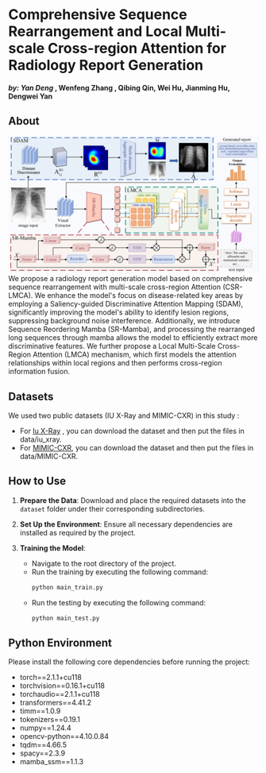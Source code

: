 # Comprehensive Sequence Rearrangement and Local Multi-scale Cross-region Attention for Radiology Report Generation 
#### *by: Yan Deng* , Wenfeng Zhang , Qibing Qin, Wei Hu, Jianming Hu, Dengwei Yan

## About
![CSR-LMCA Architecture](figure/lmca.png)
We propose a radiology report generation model based on comprehensive  sequence rearrangement with multi-scale cross-region Attention (CSR-LMCA). We enhance the model's focus on disease-related key areas by employing a Saliency-guided Discriminative Attention Mapping (SDAM), significantly improving the model's ability to identify lesion regions, suppressing background noise interference. Additionally, we introduce Sequence Reordering Mamba (SR-Mamba), and processing the rearranged long sequences through mamba allows the model to efficiently extract more discriminative features. We further propose a Local Multi-Scale Cross-Region Attention (LMCA) mechanism, which first models the attention relationships within local regions and then performs cross-region information fusion. 

## Datasets
We used two public datasets (IU X-Ray and MIMIC-CXR) in this study :
- For [Iu X-Ray](https://drive.google.com/file/d/1c0BXEuDy8Cmm2jfN0YYGkQxFZd2ZIoLg/view?usp=sharing) ,  you can download the dataset and then put the files in data/iu_xray.
- For [MIMIC-CXR](https://drive.google.com/file/d/1DS6NYirOXQf8qYieSVMvqNwuOlgAbM_E/view?usp=sharing),  you can download the dataset and then put the files in data/MIMIC-CXR.

## How to Use

1. **Prepare the Data**: Download and place the required datasets into the `dataset` folder under their corresponding subdirectories.

2. **Set Up the Environment**: Ensure all necessary dependencies are installed as required by the project.

3. **Training the Model**:
   - Navigate to the root directory of the project.
   - Run the training by executing the following command:
     ```bash
     python main_train.py
     ```
   - Run the testing by executing the following command:
     ```bash
     python main_test.py
     ```

## Python Environment
Please install the following core dependencies before running the project:
- torch==2.1.1+cu118  
- torchvision==0.16.1+cu118  
- torchaudio==2.1.1+cu118  
- transformers==4.41.2  
- timm==1.0.9  
- tokenizers==0.19.1  
- numpy==1.24.4  
- opencv-python==4.10.0.84  
- tqdm==4.66.5  
- spacy==2.3.9  
- mamba_ssm==1.1.3

